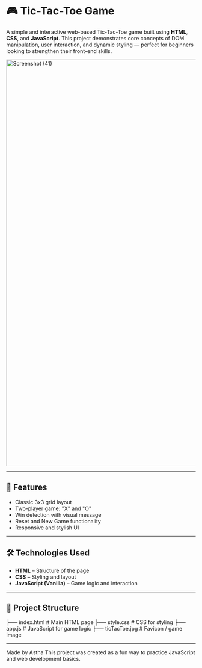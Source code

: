 # 🎮 Tic-Tac-Toe Game

A simple and interactive web-based Tic-Tac-Toe game built using **HTML**, **CSS**, and **JavaScript**. This project demonstrates core concepts of DOM manipulation, user interaction, and dynamic styling — perfect for beginners looking to strengthen their front-end skills.

<img width="1920" height="1080" alt="Screenshot (41)" src="https://github.com/user-attachments/assets/e1286f8e-d199-4c9c-a261-20bc41d2ca22" />


---

## 🚀 Features

- Classic 3x3 grid layout
- Two-player game: "X" and "O"
- Win detection with visual message
- Reset and New Game functionality
- Responsive and stylish UI

---

## 🛠️ Technologies Used

- **HTML** – Structure of the page
- **CSS** – Styling and layout
- **JavaScript (Vanilla)** – Game logic and interaction

---

## 📂 Project Structure

├── index.html # Main HTML page
├── style.css # CSS for styling
├── app.js # JavaScript for game logic
├── ticTacToe.jpg # Favicon / game image

---

Made by Astha
This project was created as a fun way to practice JavaScript and web development basics.
